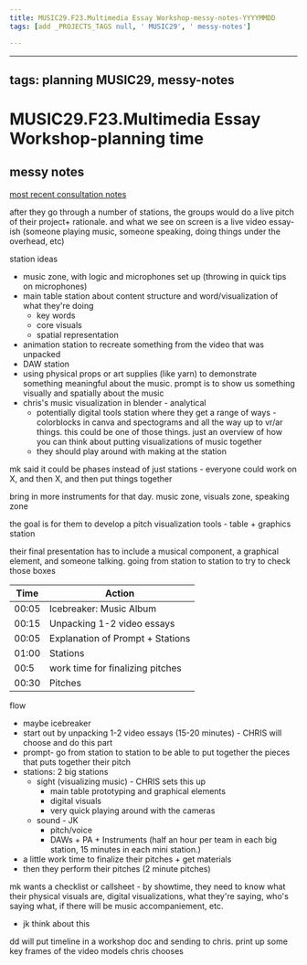```yaml
---
title: MUSIC29.F23.Multimedia Essay Workshop-messy-notes-YYYYMMDD
tags: [add _PROJECTS_TAGS null, ' MUSIC29', ' messy-notes']

---
```


---
tags: planning MUSIC29, messy-notes
---
# MUSIC29.F23.Multimedia Essay Workshop-planning time

## messy notes
[most recent consultation notes](https://docs.google.com/document/d/1U3MDbkTCzcbGPzPo0Cm8hH6irnR9TfD-1a1CxNQ8t6Y/edit)

after they go through a number of stations, the groups would do a live pitch of their project+ rationale. and what we see on screen is a live video essay-ish (someone playing music, someone speaking, doing things under the overhead, etc)

station ideas
* music zone, with logic and microphones set up (throwing in quick tips on microphones)
* main table station about content structure and word/visualization of what they're doing
    * key words
    * core visuals
    * spatial representation
* animation station to recreate something from the video that was unpacked 
* DAW station
* using physical props or art supplies (like yarn) to demonstrate something meaningful about the music. prompt is to show us something visually and spatially about the music
* chris's music visualization in blender - analytical
    * potentially digital tools station where they get a range of ways - colorblocks in canva and spectograms and all the way up to vr/ar things. this could be one of those things. just an overview of how you can think about putting visualizations of music together
    * they should play around with making at the station

mk said it could be phases instead of just stations - everyone could work on X, and then X, and then put things together

bring in more instruments for that day. music zone, visuals zone, speaking zone

the goal is for them to develop a pitch
visualization tools - table + graphics station


their final presentation has to include a musical component, a graphical element, and someone talking. going from station to station to try to check those boxes



| Time | Action |  
| -------- | -------- | 
| 00:05     |  Icebreaker: Music Album    | 
| 00:15     |  Unpacking 1-2 video essays    | 
| 00:05     |  Explanation of Prompt + Stations    | 
| 01:00     |  Stations    |  
| 00:5     |  work time for finalizing pitches    | 
| 00:30     |  Pitches    | 


flow
* maybe icebreaker
* start out by unpacking 1-2 video essays (15-20 minutes) - CHRIS will choose and do this part
* prompt- go from station to station to be able to put together the pieces that puts together their pitch
* stations: 2 big stations
    * sight (visualizing music) - CHRIS sets this up
        * main table prototyping and graphical elements
        * digital visuals
        * very quick playing around with the cameras 
    * sound - JK
        * pitch/voice
        * DAWs + PA + Instruments
(half an hour per team in each big station, 15 minutes in each mini station.)
* a little work time to finalize their pitches + get materials
* then they perform their pitches (2 minute pitches)


mk wants a checklist or callsheet - by showtime, they need to know what their physical visuals are, digital visualizations, what they're saying, who's saying what, if there will be music accompaniement, etc.
* jk think about this


dd will put timeline in a workshop doc and sending to chris.
print up some key frames of the video models chris chooses
